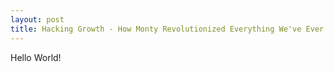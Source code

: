 ```yaml
---
layout: post
title: Hacking Growth - How Monty Revolutionized Everything We've Ever Done
---
```


Hello World!
